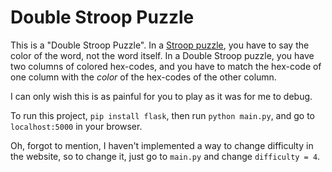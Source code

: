 # Double Stroop Puzzle

This is a "Double Stroop Puzzle". In a [Stroop puzzle](https://en.wikipedia.org/wiki/Stroop_effect), you have to say the color of the word, not the word itself. In a Double Stroop puzzle, you have two columns of colored hex-codes, and you have to match the hex-code of one column with the *color* of the hex-codes of the other column.

I can only wish this is as painful for you to play as it was for me to debug.

To run this project, `pip install flask`, then run `python main.py`, and go to `localhost:5000` in your browser.

Oh, forgot to mention, I haven't implemented a way to change difficulty in the website, so to change it, just go to `main.py` and change `difficulty = 4`.
